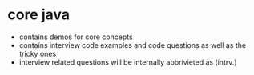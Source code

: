 # core java
- contains demos for core concepts
- contains interview code examples and code questions as well as the tricky ones
- interview related questions will be internally abbrivieted as (intrv.)